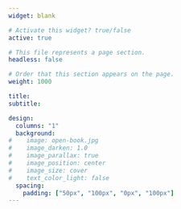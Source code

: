 ```yaml
---
widget: blank

# Activate this widget? true/false
active: true

# This file represents a page section.
headless: false

# Order that this section appears on the page.
weight: 1000

title: 
subtitle:

design:
  columns: "1"
  background:
#    image: open-book.jpg
#    image_darken: 1.0
#    image_parallax: true
#    image_position: center
#    image_size: cover
#    text_color_light: false
  spacing:
    padding: ["50px", "100px", "0px", "100px"]
---
```




<div align="left">
<script type='text/javascript' id='clustrmaps' src='//cdn.clustrmaps.com/map_v2.js?cl=ffffff&w=a&t=tt&d=Wf6brS1NSNQMjFibJu7rBYgLXsWuPOJ1UJmQ4zLTQdA'></script>

</div>

